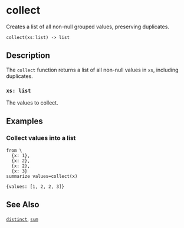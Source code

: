 # collect

Creates a list of all non-null grouped values, preserving duplicates.

```tql
collect(xs:list) -> list
```

## Description

The `collect` function returns a list of all non-null values in `xs`, including
duplicates.

### `xs: list`

The values to collect.

## Examples

### Collect values into a list

```tql
from \
  {x: 1},
  {x: 2},
  {x: 2},
  {x: 3}
summarize values=collect(x)
```

```tql
{values: [1, 2, 2, 3]}
```

## See Also

[`distinct`](distinct.md), [`sum`](sum.md)
